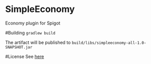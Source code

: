 # SimpleEconomy
Economy plugin for Spigot

#Building
`gradlew build`

The artifact will be published to `build/libs/simpleeconomy-all-1.0-SNAPSHOT.jar`

#License
See [here](https://github.com/TehRainbowGuy/SimpleEconomy/blob/master/LICENSE.txt)
